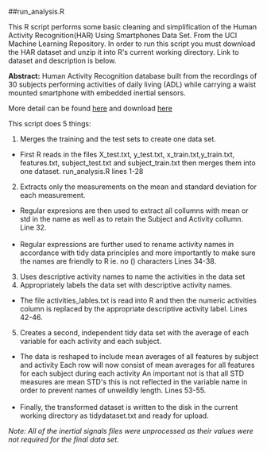 ##run_analysis.R

This R script performs some basic cleaning and simplification of the 
Human Activity Recognition(HAR) Using Smartphones Data Set. From the UCI Machine
Learning Repository. In order to run this script you must download the HAR dataset
and unzip it into R's current working directory.  Link to dataset and description
is below.

__Abstract:__ Human Activity Recognition database built from the recordings of 
30 subjects performing activities of daily living (ADL) while carrying a waist
mounted smartphone with embedded inertial sensors.

More detail can be found [here](http://archive.ics.uci.edu/ml/datasets/Human+Activity+Recognition+Using+Smartphones) and download [here](https://d396qusza40orc.cloudfront.net/getdata%2Fprojectfiles%2FUCI%20HAR%20Dataset.zip )

This script does 5 things:

1.    Merges the training and the test sets to create one data set.
  *  First R reads in the files X\_test.txt, y\_test.txt, x\_train.txt,y\_train.txt, features.txt, 
  subject\_test.txt and subject\_train.txt then merges them into one dataset. run_analysis.R lines 1-28
  
2.    Extracts only the measurements on the mean and standard deviation for each measurement.
  *  Regular expresions are then used to extract all collumns with mean or std in the name as 
  well as to retain the Subject and Activity collumn. Line 32.<br><br>
  *  Regular expressions are further used to rename activity names in accordance with tidy data 
  principles and more importantly to make sure the names are friendly to R ie. no () characters
  Lines 34-38.

3.    Uses descriptive activity names to name the activities in the data set
4.    Appropriately labels the data set with descriptive activity names.  
  *  The file activities\_lables.txt is read into R and then the numeric activities column is
  replaced by the appropriate descriptive activity label. Lines 42-46.

5.    Creates a second, independent tidy data set with the average of each variable for each activity and each subject. 
  *  The data is reshaped to include mean averages of all features by subject and activity
  Each row will now consist of mean averages for all features for each subject during each activity
  An important not is that all STD measures are mean STD's this is not reflected in the variable name
  in order to prevent names of unweildly length. Lines 53-55.<br><br>
  *  Finally, the transformed dataset is written to the disk in the current working directory as
  tidydataset.txt and ready for upload.
  
_Note: All of the inertial signals files were unprocessed as their values were not required for the final data set._
